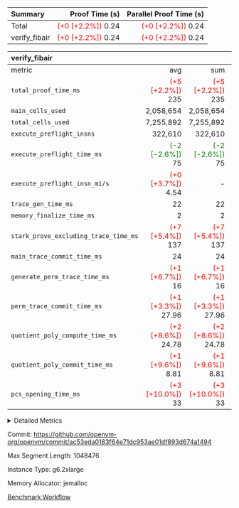 | Summary | Proof Time (s) | Parallel Proof Time (s) |
|:---|---:|---:|
| Total | <span style='color: red'>(+0 [+2.2%])</span> 0.24 | <span style='color: red'>(+0 [+2.2%])</span> 0.24 |
| verify_fibair | <span style='color: red'>(+0 [+2.2%])</span> 0.24 | <span style='color: red'>(+0 [+2.2%])</span> 0.24 |


| verify_fibair |||||
|:---|---:|---:|---:|---:|
|metric|avg|sum|max|min|
| `total_proof_time_ms ` | <span style='color: red'>(+5 [+2.2%])</span> 235 | <span style='color: red'>(+5 [+2.2%])</span> 235 | <span style='color: red'>(+5 [+2.2%])</span> 235 | <span style='color: red'>(+5 [+2.2%])</span> 235 |
| `main_cells_used     ` |  2,058,654 |  2,058,654 |  2,058,654 |  2,058,654 |
| `total_cells_used    ` |  7,255,892 |  7,255,892 |  7,255,892 |  7,255,892 |
| `execute_preflight_insns` |  322,610 |  322,610 |  322,610 |  322,610 |
| `execute_preflight_time_ms` | <span style='color: green'>(-2 [-2.6%])</span> 75 | <span style='color: green'>(-2 [-2.6%])</span> 75 | <span style='color: green'>(-2 [-2.6%])</span> 75 | <span style='color: green'>(-2 [-2.6%])</span> 75 |
| `execute_preflight_insn_mi/s` | <span style='color: red'>(+0 [+3.7%])</span> 4.54 | -          | <span style='color: red'>(+0 [+3.7%])</span> 4.54 | <span style='color: red'>(+0 [+3.7%])</span> 4.54 |
| `trace_gen_time_ms   ` |  22 |  22 |  22 |  22 |
| `memory_finalize_time_ms` |  2 |  2 |  2 |  2 |
| `stark_prove_excluding_trace_time_ms` | <span style='color: red'>(+7 [+5.4%])</span> 137 | <span style='color: red'>(+7 [+5.4%])</span> 137 | <span style='color: red'>(+7 [+5.4%])</span> 137 | <span style='color: red'>(+7 [+5.4%])</span> 137 |
| `main_trace_commit_time_ms` |  24 |  24 |  24 |  24 |
| `generate_perm_trace_time_ms` | <span style='color: red'>(+1 [+6.7%])</span> 16 | <span style='color: red'>(+1 [+6.7%])</span> 16 | <span style='color: red'>(+1 [+6.7%])</span> 16 | <span style='color: red'>(+1 [+6.7%])</span> 16 |
| `perm_trace_commit_time_ms` | <span style='color: red'>(+1 [+3.3%])</span> 27.96 | <span style='color: red'>(+1 [+3.3%])</span> 27.96 | <span style='color: red'>(+1 [+3.3%])</span> 27.96 | <span style='color: red'>(+1 [+3.3%])</span> 27.96 |
| `quotient_poly_compute_time_ms` | <span style='color: red'>(+2 [+8.6%])</span> 24.78 | <span style='color: red'>(+2 [+8.6%])</span> 24.78 | <span style='color: red'>(+2 [+8.6%])</span> 24.78 | <span style='color: red'>(+2 [+8.6%])</span> 24.78 |
| `quotient_poly_commit_time_ms` | <span style='color: red'>(+1 [+9.6%])</span> 8.81 | <span style='color: red'>(+1 [+9.6%])</span> 8.81 | <span style='color: red'>(+1 [+9.6%])</span> 8.81 | <span style='color: red'>(+1 [+9.6%])</span> 8.81 |
| `pcs_opening_time_ms ` | <span style='color: red'>(+3 [+10.0%])</span> 33 | <span style='color: red'>(+3 [+10.0%])</span> 33 | <span style='color: red'>(+3 [+10.0%])</span> 33 | <span style='color: red'>(+3 [+10.0%])</span> 33 |



<details>
<summary>Detailed Metrics</summary>

|  | verify_program_compile_ms | verify_fibair_time_ms | total_cells | stark_prove_excluding_trace_time_ms | quotient_poly_compute_time_ms | quotient_poly_commit_time_ms | query phase_time_ms | perm_trace_commit_time_ms | pcs_opening_time_ms | partially_prove_time_ms | open_time_ms | main_trace_commit_time_ms | generate_perm_trace_time_ms | evaluate matrix_time_ms | eval_and_commit_quotient_time_ms | build fri inputs_time_ms | OpeningProverGpu::open_time_ms |
| --- | --- | --- | --- | --- | --- | --- | --- | --- | --- | --- | --- | --- | --- | --- | --- | --- |
|  | 8 | 235 | 65,536 | 23 | 0.13 | 0.72 | 1 | 0 | 19 | 0 | 19 | 3 | 0 | 1 | 0 | 0 | 19 | 

| air_name | rows | quotient_deg | main_cols | interactions | constraints | cells |
| --- | --- | --- | --- | --- | --- | --- |
| AccessAdapterAir<2> |  | 2 |  | 5 | 12 |  | 
| AccessAdapterAir<4> |  | 2 |  | 5 | 12 |  | 
| AccessAdapterAir<8> |  | 2 |  | 5 | 12 |  | 
| FibonacciAir | 32,768 | 1 | 2 |  | 5 | 65,536 | 
| FriReducedOpeningAir |  | 2 |  | 39 | 71 |  | 
| JalRangeCheckAir |  | 2 |  | 9 | 14 |  | 
| NativePoseidon2Air<BabyBearParameters>, 1> |  | 2 |  | 136 | 572 |  | 
| PhantomAir |  | 2 |  | 3 | 5 |  | 
| ProgramAir |  | 1 |  | 1 | 4 |  | 
| VariableRangeCheckerAir |  | 1 |  | 1 | 4 |  | 
| VmAirWrapper<AluNativeAdapterAir, FieldArithmeticCoreAir> |  | 2 |  | 15 | 27 |  | 
| VmAirWrapper<BranchNativeAdapterAir, BranchEqualCoreAir<1> |  | 2 |  | 11 | 25 |  | 
| VmAirWrapper<NativeAdapterAir<2, 0>, PublicValuesCoreAir> |  | 2 |  | 11 | 29 |  | 
| VmAirWrapper<NativeLoadStoreAdapterAir<1>, NativeLoadStoreCoreAir<1> |  | 2 |  | 15 | 20 |  | 
| VmAirWrapper<NativeLoadStoreAdapterAir<4>, NativeLoadStoreCoreAir<4> |  | 2 |  | 15 | 20 |  | 
| VmAirWrapper<NativeVectorizedAdapterAir<4>, FieldExtensionCoreAir> |  | 2 |  | 15 | 27 |  | 
| VmConnectorAir |  | 2 |  | 5 | 11 |  | 
| VolatileBoundaryAir |  | 2 |  | 7 | 19 |  | 

| group | trace_gen_time_ms | total_proof_time_ms | total_cells_used | total_cells | system_trace_gen_time_ms | stark_prove_excluding_trace_time_ms | single_trace_gen_time_ms | quotient_poly_compute_time_ms | quotient_poly_commit_time_ms | query phase_time_ms | perm_trace_commit_time_ms | pcs_opening_time_ms | partially_prove_time_ms | open_time_ms | memory_finalize_time_ms | main_trace_commit_time_ms | main_cells_used | generate_perm_trace_time_ms | fri.log_blowup | execute_preflight_time_ms | execute_preflight_insns | execute_preflight_insn_mi/s | evaluate matrix_time_ms | eval_and_commit_quotient_time_ms | build fri inputs_time_ms | OpeningProverGpu::open_time_ms |
| --- | --- | --- | --- | --- | --- | --- | --- | --- | --- | --- | --- | --- | --- | --- | --- | --- | --- | --- | --- | --- | --- | --- | --- | --- | --- | --- |
| verify_fibair | 22 | 235 | 7,255,892 | 62,474,410 | 22 | 137 | 0 | 24.78 | 8.81 | 4 | 27.96 | 33 | 45 | 33 | 2 | 24 | 2,058,654 | 16 | 1 | 75 | 322,610 | 4.54 | 11 | 33 | 0 | 33 | 

| group | air_name | rows | prep_cols | perm_cols | main_cols | cells |
| --- | --- | --- | --- | --- | --- | --- |
| verify_fibair | AccessAdapterAir<2> | 131,072 |  | 16 | 11 | 3,538,944 | 
| verify_fibair | AccessAdapterAir<4> | 65,536 |  | 16 | 13 | 1,900,544 | 
| verify_fibair | AccessAdapterAir<8> | 128 |  | 16 | 17 | 4,224 | 
| verify_fibair | FriReducedOpeningAir | 2,048 |  | 84 | 27 | 227,328 | 
| verify_fibair | JalRangeCheckAir | 32,768 |  | 28 | 12 | 1,310,720 | 
| verify_fibair | NativePoseidon2Air<BabyBearParameters>, 1> | 32,768 |  | 312 | 398 | 23,265,280 | 
| verify_fibair | PhantomAir | 16,384 |  | 12 | 6 | 294,912 | 
| verify_fibair | ProgramAir | 8,192 |  | 8 | 10 | 147,456 | 
| verify_fibair | VariableRangeCheckerAir | 262,144 | 2 | 8 | 1 | 2,359,296 | 
| verify_fibair | VmAirWrapper<AluNativeAdapterAir, FieldArithmeticCoreAir> | 262,144 |  | 36 | 29 | 17,039,360 | 
| verify_fibair | VmAirWrapper<BranchNativeAdapterAir, BranchEqualCoreAir<1> | 32,768 |  | 28 | 23 | 1,671,168 | 
| verify_fibair | VmAirWrapper<NativeLoadStoreAdapterAir<1>, NativeLoadStoreCoreAir<1> | 65,536 |  | 40 | 21 | 3,997,696 | 
| verify_fibair | VmAirWrapper<NativeLoadStoreAdapterAir<4>, NativeLoadStoreCoreAir<4> | 32,768 |  | 40 | 27 | 2,195,456 | 
| verify_fibair | VmAirWrapper<NativeVectorizedAdapterAir<4>, FieldExtensionCoreAir> | 32,768 |  | 36 | 38 | 2,424,832 | 
| verify_fibair | VmConnectorAir | 2 | 1 | 16 | 5 | 42 | 
| verify_fibair | VolatileBoundaryAir | 65,536 |  | 20 | 12 | 2,097,152 | 

| group | trace_height_constraint | weighted_sum | threshold |
| --- | --- | --- | --- |
| verify_fibair | 0 | 1,085,444 | 2,013,265,921 | 
| verify_fibair | 1 | 5,411,200 | 2,013,265,921 | 
| verify_fibair | 2 | 542,722 | 2,013,265,921 | 
| verify_fibair | 3 | 5,476,612 | 2,013,265,921 | 
| verify_fibair | 4 | 65,536 | 2,013,265,921 | 
| verify_fibair | 5 | 12,851,850 | 2,013,265,921 | 

| trace_height_constraint | threshold |
| --- | --- |
| 0 | 2,013,265,921 | 

</details>


Commit: https://github.com/openvm-org/openvm/commit/ac53eda0183f64e71dc953ae01df893d674a1494

Max Segment Length: 1048476

Instance Type: g6.2xlarge

Memory Allocator: jemalloc

[Benchmark Workflow](https://github.com/openvm-org/openvm/actions/runs/18479891644)
